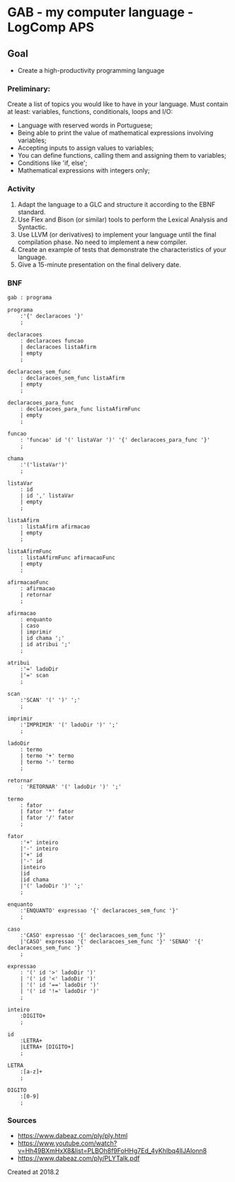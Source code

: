 # GAB - my computer language - LogComp APS

## Goal
  * Create a high-productivity programming language

### Preliminary:
  Create a list of topics you would like to have in your language. Must contain at least: variables, functions, conditionals, loops and I/O:
  
  * Language with reserved words in Portuguese;
  * Being able to print the value of mathematical expressions involving variables;
  * Accepting inputs to assign values to variables;
  * You can define functions, calling them and assigning them to variables;
  * Conditions like 'if, else';
  * Mathematical expressions with integers only;

### Activity

   1. Adapt the language to a GLC and structure it according to the EBNF standard.
   2. Use Flex and Bison (or similar) tools to perform the Lexical Analysis and
   Syntactic.
   3. Use LLVM (or derivatives) to implement your language until the final compilation phase.
   No need to implement a new compiler.
   4. Create an example of tests that demonstrate the characteristics of your language.
   5. Give a 15-minute presentation on the final delivery date.

### BNF

  ```
  gab : programa

  programa
      :'{' declaracoes '}'
      ;

  declaracoes 
      : declaracoes funcao
      | declaracoes listaAfirm
      | empty
      ;

  declaracoes_sem_func 
      : declaracoes_sem_func listaAfirm
      | empty
      ;

  declaracoes_para_func 
      : declaracoes_para_func listaAfirmFunc
      | empty
      ;

  funcao
      : 'funcao' id '(' listaVar ')' '{' declaracoes_para_func '}'
      ;

  chama
      :'('listaVar')'
      ;

  listaVar   
      : id
      | id ',' listaVar
      | empty
      ;

  listaAfirm
      : listaAfirm afirmacao
      | empty
      ;

  listaAfirmFunc 
      : listaAfirmFunc afirmacaoFunc
      | empty
      ;

  afirmacaoFunc 
      : afirmacao
      | retornar
      ;

  afirmacao 
      : enquanto
      | caso
      | imprimir
      | id chama ';'
      | id atribui ';'
      ;

  atribui
      :'=' ladoDir
      |'=' scan
      ;

  scan
      :'SCAN' '(' ')' ';'
      ;

  imprimir
      :'IMPRIMIR' '(' ladoDir ')' ';'
      ;

  ladoDir
      : termo
      | termo '+' termo
      | termo '-' termo 
      ;

  retornar
      : 'RETORNAR' '(' ladoDir ')' ';'
      
  termo
      : fator
      | fator '*' fator
      | fator '/' fator 
      ;

  fator 
      :'+' inteiro
      |'-' inteiro
      |'+' id
      |'-' id
      |inteiro
      |id
      |id chama
      |'(' ladoDir ')' ';'
      ;

  enquanto
      :'ENQUANTO' expressao '{' declaracoes_sem_func '}'
      ;

  caso
      :'CASO' expressao '{' declaracoes_sem_func '}'
      |'CASO' expressao '{' declaracoes_sem_func '}' 'SENAO' '{' declaracoes_sem_func '}'
      ;

  expressao
      : '(' id '>' ladoDir ')'
      | '(' id '<' ladoDir ')'
      | '(' id '==' ladoDir ')'
      | '(' id '!=' ladoDir ')'
      ;

  inteiro
      :DIGITO+
      ;

  id
      :LETRA+
      |LETRA+ [DIGITO+]
      ;

  LETRA
      :[a-z]+
      ;

  DIGITO
      :[0-9]
      ;
  ```

### Sources

* https://www.dabeaz.com/ply/ply.html
* https://www.youtube.com/watch?v=Hh49BXmHxX8&list=PLBOh8f9FoHHg7Ed_4yKhIbq4lIJAlonn8
* https://www.dabeaz.com/ply/PLYTalk.pdf
  
Created at 2018.2
